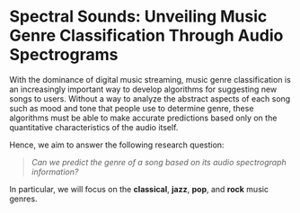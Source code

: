 # Spectral Sounds: Unveiling Music Genre Classification Through Audio Spectrograms
With the dominance of digital music streaming, music genre classification is an increasingly important way to develop algorithms for suggesting new songs to users. Without a way to analyze the abstract aspects of each song such as mood and tone that people use to determine genre, these algorithms must be able to make accurate predictions based only on the quantitative characteristics of the audio itself.

Hence, we aim to answer the following research question: 

> *Can we predict the genre of a song based on its audio spectrograph information?*

In particular, we will focus on the **classical**, **jazz**, **pop**, and **rock** music genres.